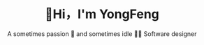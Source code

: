 <p align="center">
  <h1 align="center" height="200px">
  👋Hi，I'm YongFeng
  </h1>
  <p align="center">A sometimes passion 🌈 and sometimes idle 👨‍💻 Software designer</p>
</p>
<div align="center">
  
</div>
